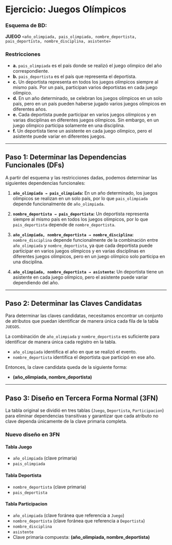 # Ejercicio: Juegos Olímpicos

### Esquema de BD:

**JUEGO** `<año_olimpiada, pais_olimpiada, nombre_deportista, pais_deportista, nombre_disciplina, asistente>`

### Restricciones

- **a.** `pais_olimpiada` es el país donde se realizó el juego olímpico del año correspondiente.
- **b.** `pais_deportista` es el país que representa el deportista.
- **c.** Un deportista representa en todos los juegos olímpicos siempre al mismo país. Por un país, participan varios deportistas en cada juego olímpico.
- **d.** En un año determinado, se celebran los juegos olímpicos en un solo país, pero en un país pueden haberse jugado varios juegos olímpicos en diferentes años.
- **e.** Cada deportista puede participar en varios juegos olímpicos y en varias disciplinas en diferentes juegos olímpicos. Sin embargo, en un juego olímpico participa solamente en una disciplina.
- **f.** Un deportista tiene un asistente en cada juego olímpico, pero el asistente puede variar en diferentes juegos.

---

## Paso 1: Determinar las Dependencias Funcionales (DFs)

A partir del esquema y las restricciones dadas, podemos determinar las siguientes dependencias funcionales:

1. **`año_olimpiada → pais_olimpiada`:** En un año determinado, los juegos olímpicos se realizan en un solo país, por lo que `pais_olimpiada` depende funcionalmente de `año_olimpiada`.

2. **`nombre_deportista → pais_deportista`:** Un deportista representa siempre al mismo país en todos los juegos olímpicos, por lo que `pais_deportista` depende de `nombre_deportista`.

3. **`año_olimpiada, nombre_deportista → nombre_disciplina`:** `nombre_disciplina` depende funcionalmente de la combinación entre `año_olimpiada` y `nombre_deportista`, ya que cada deportista puede participar en varios juegos olímpicos y en varias disciplinas en diferentes juegos olímpicos, pero en un juego olímpico solo participa en una disciplina.

4. **`año_olimpiada, nombre_deportista → asistente`:** Un deportista tiene un asistente en cada juego olímpico, pero el asistente puede variar dependiendo del año.

---

## Paso 2: Determinar las Claves Candidatas

Para determinar las claves candidatas, necesitamos encontrar un conjunto de atributos que puedan identificar de manera única cada fila de la tabla `JUEGOS`.

La combinación de `año_olimpiada` y `nombre_deportista` es suficiente para identificar de manera única cada registro en la tabla.

- `año_olimpiada` identifica el año en que se realizó el evento.
- `nombre_deportista` identifica el deportista que participó en ese año.

Entonces, la clave candidata queda de la siguiente forma:

- **(año_olimpiada, nombre_deportista)**

---

## Paso 3: Diseño en Tercera Forma Normal (3FN)

La tabla original se dividió en tres tablas (`Juego`, `Deportista`, `Participacion`) para eliminar dependencias transitivas y garantizar que cada atributo no clave dependa únicamente de la clave primaria completa.

### Nuevo diseño en 3FN

#### Tabla **Juego**

- `año_olimpiada` (clave primaria)
- `pais_olimpiada`

#### Tabla **Deportista**

- `nombre_deportista` (clave primaria)
- `pais_deportista`

#### Tabla **Participacion**

- `año_olimpiada` (clave foránea que referencia a `Juego`)
- `nombre_deportista` (clave foránea que referencia a `Deportista`)
- `nombre_disciplina`
- `asistente`
- Clave primaria compuesta: **(año_olimpiada, nombre_deportista)**
